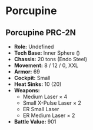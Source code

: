 # Porcupine
## Porcupine PRC-2N
- **Role:** Undefined
- **Tech Base:** Inner Sphere ()
- **Chassis:** 20 tons (Endo Steel)
- **Movement:** 8 / 12 / 0, XXL
- **Armor:** 69
- **Cockpit:** Small
- **Heat Sinks:** 10 (20)
- **Weapons:**
  - Medium Laser × 4
  - Small X-Pulse Laser × 2
  - ER Small Laser
  - ER Medium Laser × 2
- **Battle Value:** 901


